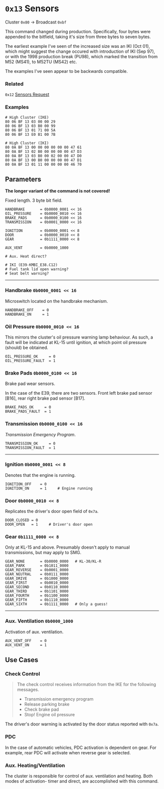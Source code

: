 # `0x13` Sensors

Cluster `0x80` → Broadcast `0xbf`

This command changed during production. Specifically, four bytes were appended to the bitfield, taking it's size from three bytes to seven bytes.

The earliest example I've seen of the increased size was an IKI (Oct 01), which might suggest the change occured with introduction of IKI (Sep 97), or with the 1998 production break (PU98), which marked the transition from M52 (MS41), to M52TU (MS42) etc.

The examples I've seen appear to be backwards compatible.

### Related

`0x12` [Sensors Request](12.md)

### Examples

    # High Cluster (IKE)
    80 06 BF 13 03 00 00 29
    80 06 BF 13 03 B0 00 99
    80 06 BF 13 01 71 00 5A
    80 06 BF 13 E0 B1 00 7B
    
    # High Cluster (IKI)
    80 0A BF 13 00 00 00 00 00 00 47 61
    80 0A BF 13 02 B0 00 00 00 00 47 D3
    80 0A BF 13 03 B0 00 02 00 00 47 D0
    80 0A BF 13 00 B0 00 00 00 00 47 D1
    80 0A BF 13 01 11 00 00 00 00 46 70


## Parameters

**The longer variant of the command is not covered!**

Fixed length. 3 byte bit field.

    HANDBRAKE       = 0b0000_0001 << 16
    OIL_PRESSURE    = 0b0000_0010 << 16
    BRAKE_PADS      = 0b0000_0100 << 16
    TRANSMISSION    = 0b0001_0000 << 16
    
    IGNITION        = 0b0000_0001 << 8
    DOOR            = 0b0000_0010 << 8
    GEAR            = 0b1111_0000 << 8

    AUX_VENT        = 0b0000_1000
    
    # Aux. Heat direct?
    
    # IKI (E39-KMBI_E38.C12)
    # Fuel tank lid open warning?
    # Seat belt warning?

---

### Handbrake `0b0000_0001 << 16`

Microswitch located on the handbrake mechanism.

    HANDBRAKE_OFF    = 0
    HANDBRAKE_ON     = 1

### Oil Pressure `0b0000_0010 << 16`

This mirrors the cluster's oil pressure warning lamp behaviour. As such, a fault will be indicated at KL-15 until ignition, at which point oil pressure (should) be obtained.

    OIL_PRESSURE_OK     = 0
    OIL_PRESSURE_FAULT  = 1
    
### Brake Pads `0b0000_0100 << 16`

Brake pad wear sensors.

In the case of the E39, there are two sensors. Front left brake pad sensor [B16], rear right brake pad sensor [B17].

    BRAKE_PADS_OK     = 0
    BRAKE_PADS_FAULT  = 1

### Transmission `0b0000_0100 << 16`

*Transmission Emergency Program*.

    TRANSMISSION_OK     = 0
    TRANSMISSION_FAULT  = 1
   
---

### Ignition `0b0000_0001 << 8`

Denotes that the engine is running.

    IGNITION_OFF    = 0
    IGNITION_ON     = 1     # Engine running

### Door `0b0000_0010 << 8`

Replicates the driver's door open field of `0x7a`.

    DOOR_CLOSED = 0
    DOOR_OPEN   = 1     # Driver's door open

### Gear `0b1111_0000 << 8`

Only at KL-15 and above. Presumably doesn't apply to manual transmissions, but may apply to SMG.

    GEAR_NONE       = 0b0000_0000   # KL-30/KL-R
    GEAR_PARK       = 0b1011_0000
    GEAR_REVERSE    = 0b0001_0000
    GEAR_NEUTRAL    = 0b0111_0000
    GEAR_DRIVE      = 0b1000_0000
    GEAR_FIRST      = 0b0010_0000
    GEAR_SECOND     = 0b0110_0000
    GEAR_THIRD      = 0b1101_0000
    GEAR_FOURTH     = 0b1100_0000
    GEAR_FIFTH      = 0b1110_0000
    GEAR_SIXTH      = 0b1111_0000   # Only a guess!

---

### Aux. Ventilation `0b0000_1000`

Activation of aux. ventilation.

    AUX_VENT_OFF    = 0
    AUX_VENT_ON     = 1

## Use Cases

### Check Control

> The check control receives information from the IKE for the following messages.
>
> - Transmission emergency program
> - Release parking brake> - Check brake pad> - Stop! Engine oil pressure

The driver's door warning is activated by the door status reported with `0x7a`.

### PDC

In the case of automatic vehicles, PDC activation is dependent on gear. For example, rear PDC will activate when reverse gear is selected.

### Aux. Heating/Ventilation

The cluster is responsible for control of aux. ventilation and heating. Both modes of activation- timer and direct, are accomplished with this command.
